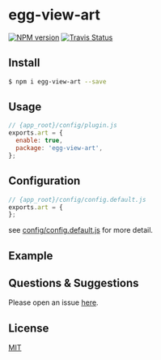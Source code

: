 # egg-view-art

[![NPM version][npm-image]][npm-url]
[![Travis Status](https://img.shields.io/travis/1021683053/egg-view-art/master.svg?label=travis)](https://www.travis-ci.org/1021683053/egg-view-art)

[npm-image]: https://img.shields.io/npm/v/egg-view-art.svg
[npm-url]: https://npmjs.org/package/egg-view-art

## Install

```bash
$ npm i egg-view-art --save
```

## Usage

```js
// {app_root}/config/plugin.js
exports.art = {
  enable: true,
  package: 'egg-view-art',
};
```

## Configuration

```js
// {app_root}/config/config.default.js
exports.art = {
};
```

see [config/config.default.js](config/config.default.js) for more detail.

## Example

<!-- example here -->

## Questions & Suggestions

Please open an issue [here](https://github.com/1021683053/egg-view-art/issues).

## License

[MIT](LICENSE)
